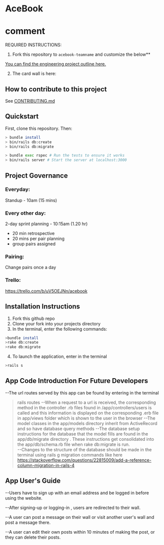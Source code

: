# AceBook

# comment

REQUIRED INSTRUCTIONS:

1. Fork this repository to `acebook-teamname` and customize
   the below\*\*

[You can find the engineering project outline here.](https://github.com/makersacademy/course/tree/master/engineering_projects/rails)

2. The card wall is here: <please update>

## How to contribute to this project

See [CONTRIBUTING.md](CONTRIBUTING.md)

## Quickstart

First, clone this repository. Then:

```bash
> bundle install
> bin/rails db:create
> bin/rails db:migrate

> bundle exec rspec # Run the tests to ensure it works
> bin/rails server # Start the server at localhost:3000
```

## Project Governance

### Everyday:

Standup - 10am (15 mins)

### Every other day:

2-day sprint planning - 10:15am (1.20 hr)

- 20 min retrospective
- 20 mins per pair planning
- group pairs assigned

### Pairing:

Change pairs once a day

### Trello:

https://trello.com/b/uV5OEJNn/acebook

## Installation Instructions

1. Fork this github repo
2. Clone your fork into your projects directory
3. In the terminal, enter the following commands:
```bash
>bundle install
>rake db:create
>rake db:migrate
```
4. To launch the application, enter in the terminal
```bash
>rails s
```

## App Code Introduction For Future Developers

 --The url routes served by this app can be found by entering in the terminal
>rails routes
 --When a request to a url is received, the corresponding method in the controller .rb files found in /app/controllers/users
is called and this information is displayed on the corresponding .erb file in app/views folder which is shown to the user in the browser
 --The model classes in the app/models directory inherit from ActiveRecord and so have database query methods
 --The database setup instructions for the database that the model fills are found in the app/db/migrate directory . These instructions get consolidated into the app/db/schema.rb file  when rake db:migrate is run.  
 --Changes to the structure of the database should be made in the terminal using 
>rails g migration 
commands like here https://stackoverflow.com/questions/22815009/add-a-reference-column-migration-in-rails-4

## App User's Guide
 --Users have to sign up with an email address and be logged in before using the website.
 
 --After signing-up or logging-in , users are redirected to their wall.
 
 --A user can post a message on their wall or  visit another user's wall and post a message there.
 
 --A user can edit their own posts within 10 minutes of making the post, or they can delete their posts.
